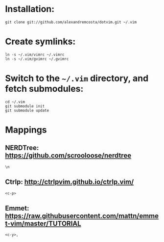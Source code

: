 # Installation:

    git clone git://github.com/alexandremcosta/dotvim.git ~/.vim

# Create symlinks:

    ln -s ~/.vim/vimrc ~/.vimrc
    ln -s ~/.vim/gvimrc ~/.gvimrc

# Switch to the `~/.vim` directory, and fetch submodules:

    cd ~/.vim
    git submodule init
    git submodule update

# Mappings

## NERDTree: https://github.com/scrooloose/nerdtree
	\n

## Ctrlp: http://ctrlpvim.github.io/ctrlp.vim/
	<c-p>

## Emmet: https://raw.githubusercontent.com/mattn/emmet-vim/master/TUTORIAL
	<c-y>,
	
